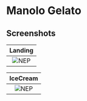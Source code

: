 # Manolo Gelato


## Screenshots



Landing       |  
:-------------------------:|
![NEP](screenshots/captured1.gif?raw=true "NEP")|  


IceCream                  |  
:-------------------------:|
![NEP](screenshots/captured.gif?raw=true "NEP") |  

